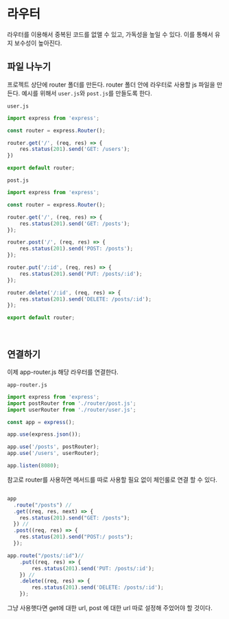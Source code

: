 # 라우터
라우터를 이용해서 중복된 코드를 없앨 수 있고, 가독성을 높일 수 있다. 이를 통해서 유지 보수성이 높아진다. 

## 파일 나누기
프로젝트 상단에 router 폴더를 만든다. router 폴더 안에 라우터로 사용할 js 파일을 만든다. 예시를 위해서 `user.js`와 `post.js`를 만들도록 한다. 


`user.js`
```js
import express from 'express';

const router = express.Router();

router.get('/', (req, res) => {
	res.status(201).send('GET: /users');
})

export default router;
```

`post.js`
```js
import express from 'express';

const router = express.Router();

router.get('/', (req, res) => {
	res.status(201).send('GET: /posts');
});

router.post('/', (req, res) => {
	res.status(201).send('POST: /posts');
});

router.put('/:id', (req, res) => {
	res.status(201).send('PUT: /posts/:id');
});

router.delete('/:id', (req, res) => {
	res.status(201).send('DELETE: /posts/:id');
});

export default router;
```

<br/>

## 연결하기
이제 app-router.js 해당 라우터를 연결한다.

`app-router.js`
```js
import express from 'express';
import postRouter from './router/post.js';
import userRouter from './router/user.js';

const app = express();

app.use(express.json());

app.use('/posts', postRouter);
app.use('/users', userRouter);

app.listen(8080);
```

참고로 router를 사용하면 메서드를 따로 사용할 필요 없이 체인룰로 연결 할 수 있다. 

```js

app
  .route("/posts") //
  .get((req, res, next) => {
    res.status(201).send("GET: /posts");
  }) //
  .post((req, res) => {
    res.status(201).send("POST:/ posts");
  });

app.route("/posts/:id")//
	.put((req, res) => {
		res.status(201).send('PUT: /posts/:id');
	}) //
	.delete((req, res) => {
		res.status(201).send('DELETE: /posts/:id');
	});
```

그냥 사용햇다면 get에 대한 url, post 에 대한 url 따로 설정해 주었어야 할 것이다. 